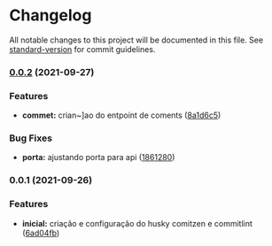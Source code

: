 # Changelog

All notable changes to this project will be documented in this file. See [standard-version](https://github.com/conventional-changelog/standard-version) for commit guidelines.

### [0.0.2](https://github.com/JefteCosta/comment-api/compare/v0.0.1...v0.0.2) (2021-09-27)


### Features

* **commet:** crian~]ao do entpoint de coments ([8a1d6c5](https://github.com/JefteCosta/comment-api/commit/8a1d6c55c7b6cadd65c26f10f1d5d7ad7fff5733))


### Bug Fixes

* **porta:** ajustando porta para api ([1861280](https://github.com/JefteCosta/comment-api/commit/1861280a1a42a42c55c83f8ff6a27d8ee908ecd4))

### 0.0.1 (2021-09-26)


### Features

* **inicial:** criação e configuração do husky comitzen e commitlint ([6ad04fb](https://github.com/JefteCosta/comment-api/commit/6ad04fbaefb35107ed0f7344fe564655f2f57567))
